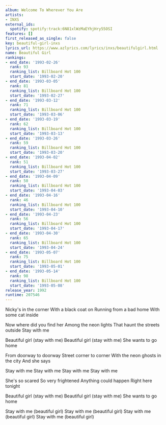 ```yaml
---
album: Welcome To Wherever You Are
artists:
- INXS
external_ids:
  spotify: spotify:track:6N81xlWzMaEYhjHry55OSI
features: []
first_released_as_single: false
key: beautiful-girl-inxs
lyrics_url: https://www.azlyrics.com/lyrics/inxs/beautifulgirl.html
name: Beautiful Girl
rankings:
- end_date: '1993-02-26'
  rank: 93
  ranking_list: Billboard Hot 100
  start_date: '1993-02-20'
- end_date: '1993-03-05'
  rank: 81
  ranking_list: Billboard Hot 100
  start_date: '1993-02-27'
- end_date: '1993-03-12'
  rank: 71
  ranking_list: Billboard Hot 100
  start_date: '1993-03-06'
- end_date: '1993-03-19'
  rank: 62
  ranking_list: Billboard Hot 100
  start_date: '1993-03-13'
- end_date: '1993-03-26'
  rank: 59
  ranking_list: Billboard Hot 100
  start_date: '1993-03-20'
- end_date: '1993-04-02'
  rank: 51
  ranking_list: Billboard Hot 100
  start_date: '1993-03-27'
- end_date: '1993-04-09'
  rank: 50
  ranking_list: Billboard Hot 100
  start_date: '1993-04-03'
- end_date: '1993-04-16'
  rank: 46
  ranking_list: Billboard Hot 100
  start_date: '1993-04-10'
- end_date: '1993-04-23'
  rank: 56
  ranking_list: Billboard Hot 100
  start_date: '1993-04-17'
- end_date: '1993-04-30'
  rank: 65
  ranking_list: Billboard Hot 100
  start_date: '1993-04-24'
- end_date: '1993-05-07'
  rank: 75
  ranking_list: Billboard Hot 100
  start_date: '1993-05-01'
- end_date: '1993-05-14'
  rank: 98
  ranking_list: Billboard Hot 100
  start_date: '1993-05-08'
release_year: 1992
runtime: 207546
---
```

Nicky's in the corner
With a black coat on
Running from a bad home
With some cat inside

Now where did you find her
Among the neon lights
That haunt the streets outside
Stay with me

Beautiful girl (stay with me)
Beautiful girl (stay with me)
She wants to go home

From doorway to doorway
Street corner to corner
With the neon ghosts in the city
And she says

Stay with me
Stay with me
Stay with me
Stay with me

She's so scared
So very frightened
Anything could happen
Right here tonight

Beautiful girl (stay with me)
Beautiful girl (stay with me)
She wants to go home

Stay with me (beautiful girl)
Stay with me (beautiful girl)
Stay with me (beautiful girl)
Stay with me (beautiful girl)
